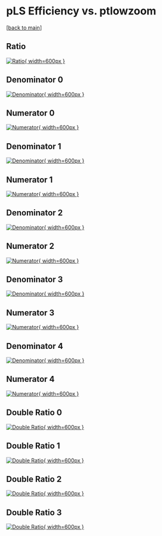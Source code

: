 # pLS Efficiency vs. ptlowzoom

[[back to main](./)]



## Ratio

[![Ratio](../mtv/var/pLS_loweta_0_0_eff_ptlowzoom.png){ width=600px }](../mtv/var/pLS_loweta_0_0_eff_ptlowzoom.pdf)

## Denominator 0

[![Denominator](../mtv/den/pLS_loweta_0_0_eff_ptlowzoom_den0.png){ width=600px }](../mtv/den/pLS_loweta_0_0_eff_ptlowzoom_den0.pdf)

## Numerator 0

[![Numerator](../mtv/num/pLS_loweta_0_0_eff_ptlowzoom_num0.png){ width=600px }](../mtv/num/pLS_loweta_0_0_eff_ptlowzoom_num0.pdf)

## Denominator 1

[![Denominator](../mtv/den/pLS_loweta_0_0_eff_ptlowzoom_den1.png){ width=600px }](../mtv/den/pLS_loweta_0_0_eff_ptlowzoom_den1.pdf)

## Numerator 1

[![Numerator](../mtv/num/pLS_loweta_0_0_eff_ptlowzoom_num1.png){ width=600px }](../mtv/num/pLS_loweta_0_0_eff_ptlowzoom_num1.pdf)

## Denominator 2

[![Denominator](../mtv/den/pLS_loweta_0_0_eff_ptlowzoom_den2.png){ width=600px }](../mtv/den/pLS_loweta_0_0_eff_ptlowzoom_den2.pdf)

## Numerator 2

[![Numerator](../mtv/num/pLS_loweta_0_0_eff_ptlowzoom_num2.png){ width=600px }](../mtv/num/pLS_loweta_0_0_eff_ptlowzoom_num2.pdf)

## Denominator 3

[![Denominator](../mtv/den/pLS_loweta_0_0_eff_ptlowzoom_den3.png){ width=600px }](../mtv/den/pLS_loweta_0_0_eff_ptlowzoom_den3.pdf)

## Numerator 3

[![Numerator](../mtv/num/pLS_loweta_0_0_eff_ptlowzoom_num3.png){ width=600px }](../mtv/num/pLS_loweta_0_0_eff_ptlowzoom_num3.pdf)

## Denominator 4

[![Denominator](../mtv/den/pLS_loweta_0_0_eff_ptlowzoom_den4.png){ width=600px }](../mtv/den/pLS_loweta_0_0_eff_ptlowzoom_den4.pdf)

## Numerator 4

[![Numerator](../mtv/num/pLS_loweta_0_0_eff_ptlowzoom_num4.png){ width=600px }](../mtv/num/pLS_loweta_0_0_eff_ptlowzoom_num4.pdf)

## Double Ratio 0

[![Double Ratio](../mtv/ratio/pLS_loweta_0_0_eff_ptlowzoom_ratio0.png){ width=600px }](../mtv/ratio/pLS_loweta_0_0_eff_ptlowzoom_ratio0.pdf)

## Double Ratio 1

[![Double Ratio](../mtv/ratio/pLS_loweta_0_0_eff_ptlowzoom_ratio1.png){ width=600px }](../mtv/ratio/pLS_loweta_0_0_eff_ptlowzoom_ratio1.pdf)

## Double Ratio 2

[![Double Ratio](../mtv/ratio/pLS_loweta_0_0_eff_ptlowzoom_ratio2.png){ width=600px }](../mtv/ratio/pLS_loweta_0_0_eff_ptlowzoom_ratio2.pdf)

## Double Ratio 3

[![Double Ratio](../mtv/ratio/pLS_loweta_0_0_eff_ptlowzoom_ratio3.png){ width=600px }](../mtv/ratio/pLS_loweta_0_0_eff_ptlowzoom_ratio3.pdf)

